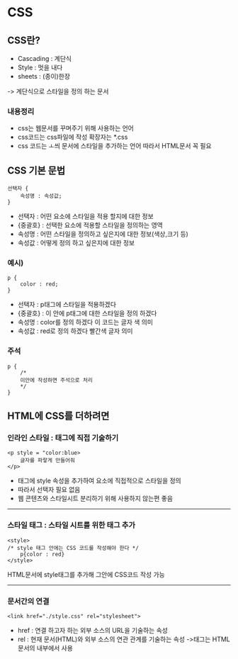 # CSS

## CSS란?
- Cascading : 계단식
- Style : 멋을 내다
- sheets : (종이)한장

-> 계단식으로 스타일을 정의 하는 문서

### 내용정리
- css는 웹문서를 꾸며주기 위해 사용하는 언어
- css코드는 css파일에 작성 확장자는 *.css
- css 코드는 ㅗ씌 문서에 스타일을 추가하는 언어 따라서 HTML문서 꼭 필요

## CSS 기본 문법
```
선택자 {
    속성명 : 속성값;
}
```
- 선택자 : 어떤 요소에 스타일을 적용 할지에 대한 정보
- {중괄호} : 선택한 요소에 적용할 스타일을 정의하는 영역
- 속성명 : 어떤 스타일을 정의하고 싶은지에 대한 정보(색상,크기 등)
- 속성값 : 어떻게 정의 하고 싶은지에 대한 정보

### 예시)
```
p {
    color : red;
}
```
- 선택자 : p태그에 스타일을 적용하겠다
- {중괄호} : 이 안에 p태그에 대한 스타일을 정의 하겠다
- 속성명 : color를 정의 하겠다 이 코드는 글자 색 의미
- 속성값 : red로 정의 하겠다 빨간색 글자 의미

### 주석
```
p {
    /*
    이안에 작성하면 주석으로 처리
    */
}
```

## HTML에 CSS를 더하려면
### 인라인 스타일 : 태그에 직접 기술하기
```
<p style = "color:blue>
    글자를 파랗게 만들어줘
</p>
```
- 태그에 style 속성을 추가하여 요소에 직접적으로 스타일을 정의
- 따라서 선택자 필요 없음
- 웹 콘텐츠와 스타일시트 분리하기 위해 사용하지 않는편 좋음
---
### 스타일 태그 : 스타일 시트를 위한 태그 추가
```
<style>
/* style 태그 안에는 CSS 코드를 작성해야 한다 */
    p{color : red}
</style>
```
HTML문서에 style태그를 추가해 그안에 CSS코드 작성 가능

---

### 문서간의 연결 
```
<link href="./style.css" rel="stylesheet">
```
- href : 연결 하고자 하는 외부 소스의 URL을 기술하는 속성
- rel : 현재 문서(HTML)와 외부 소스의 연관 관계를 기술하는 속성
-><link>태그는 HTML문서의 <head>내부에서 사용   